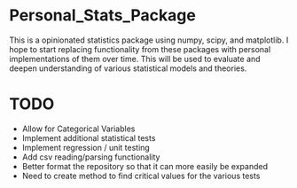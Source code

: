 # Personal_Stats_Package
This is a opinionated statistics package using numpy, scipy, and matplotlib. I hope to start replacing functionality from these packages with personal implementations of them over time. This will be used to evaluate and deepen understanding of various statistical models and theories. 


# TODO
* Allow for Categorical Variables
* Implement additional statistical tests
* Implement regression / unit testing
* Add csv reading/parsing functionality
* Better format the repository so that it can more easily be expanded
* Need to create method to find critical values for the various tests

